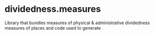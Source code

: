 # dividedness.measures
Library that bundles measures of physical &amp; administrative dividedness measures of places and code used to generate
